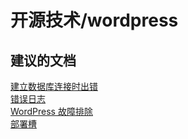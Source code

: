<properties
    pageTitle="开源技术/wordpress"
    description="开源技术/wordpress"
    service="microsoft.web"
    resource="sites"
    authors="aashu"
    displayOrder=""
    selfHelpType="generic"
    supportTopicIds="32444080"
    resourceTags=""
    productPesIds="14748"
    cloudEnvironments="public"
/>


# 开源技术/wordpress

## **建议的文档**
[建立数据库连接时出错](https://blogs.msdn.microsoft.com/azureossds/2015/10/14/wordpress-error-establishing-a-database-connection/)<br>
[错误日志](https://blogs.msdn.microsoft.com/azureossds/2015/10/09/logging-php-errors-in-wordpress-2/)<br>
[WordPress 故障排除](https://blogs.msdn.microsoft.com/azureossds/tag/wordpress-troubleshooting/)<br>
[部署槽](https://azure.microsoft.com/documentation/articles/app-service-web-staged-publishing-realworld-scenarios/)



<!--HONumber=Jul16_HO4-->


